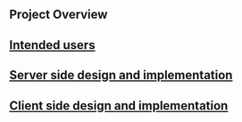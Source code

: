 ## Project Overview

## [Intended users](work/intendedUsers.md)

## [Server side design and implementation](serverside/server-sidedesignandimplementation.md)

## [Client side design and implementation](clientside/client-sidedesignandimplementation.md)